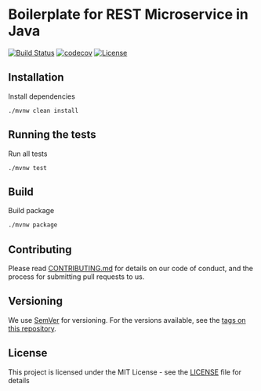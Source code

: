 # Boilerplate for REST Microservice in Java
[![Build Status](https://travis-ci.org/micro-rest.svg?branch=master)](https://travis-ci.org/micro-rest)
[![codecov](https://codecov.io/gh/micro-rest/branch/master/graph/badge.svg)](https://codecov.io/gh/micro-rest)
[![License](https://img.shields.io/badge/license-MIT-blue.svg)](https://github.com/micro-rest/blob/master/LICENSE)
## Installation
Install dependencies

```
./mvnw clean install

```

## Running the tests

Run all tests

```
./mvnw test
```

## Build

Build package
``` bash
./mvnw package
```

## Contributing

Please read [CONTRIBUTING.md](CONTRIBUTING.md) for details on our code of conduct, and the process for submitting pull requests to us.

## Versioning

We use [SemVer](http://semver.org/) for versioning. For the versions available, see the [tags on this repository](https://github.com/micro-rest/tags). 

## License

This project is licensed under the MIT License - see the [LICENSE](LICENSE) file for details

